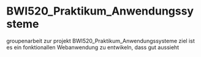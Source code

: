 # BWI520_Praktikum_Anwendungssysteme
groupenarbeit zur projekt BWI520_Praktikum_Anwendungssysteme ziel ist es ein fonktionallen Webanwendung zu entwikeln, dass gut aussieht

